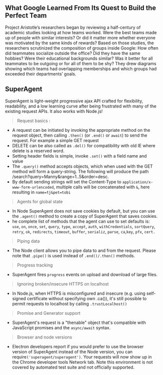 ## What Google Learned From Its Quest to Build the Perfect Team
Project Aristotle’s researchers began by reviewing a half-century of academic studies looking at how teams worked. Were the best teams made up of people with similar interests? Or did it matter more whether everyone was motivated by the same kinds of rewards? Based on those studies, the researchers scrutinized the composition of groups inside Google: How often did teammates socialize outside the office? Did they have the same hobbies? Were their educational backgrounds similar? Was it better for all teammates to be outgoing or for all of them to be shy? They drew diagrams showing which teams had overlapping memberships and which groups had exceeded their departments’ goals.

## SuperAgent
SuperAgent is light-weight progressive ajax API crafted for flexibility, readability, and a low learning curve after being frustrated with many of the existing request APIs. It also works with Node.js!

> Request basics :

- A request can be initiated by invoking the appropriate method on the request object, then calling ``.then()`` (or ``.end()`` or ``await``) to send the request. For example a simple GET request
- DELETE can be also called as ``.del()`` for compatibility with old IE where delete is a reserved word.
- Setting header fields is simple, invoke ``.set()`` with a field name and value
- The ``.query()`` method accepts objects, which when used with the GET method will form a query-string. The following will produce the path /search?query=Manny&range=1..5&order=desc.
- By default sending strings will set the Content-Type to ``application/x-www-form-urlencoded``, multiple calls will be concatenated with ``&``, here resulting in ``name=tj&pet=tobi``

>Agents for global state
- In Node SuperAgent does not save cookies by default, but you can use the ``.agent()`` method to create a copy of SuperAgent that saves cookies.
- he complete list of methods that the agent can use to set defaults is: ``use``, ``on``, ``once``, ``set``, ``query``, ``type``, ``accept``, ``auth``, ``withCredentials``, ``sortQuery``, ``retry``, ``ok``, ``redirects``, ``timeout``, ``buffer``, ``serializ``, ``parse``, ``ca``,``key``, ``pfx``, ``cert.``

>Piping data
- The Node client allows you to pipe data to and from the request. Please note that ``.pipe()`` is used instead of ``.end()/.then()`` methods.

>Progress tracking
- SuperAgent fires ``progress`` events on upload and download of large files.

>Ignoring broken/insecure HTTPS on localhost
- In Node.js, when HTTPS is misconfigured and insecure (e.g. using self-signed certificate without specifying own .ca()), it's still possible to permit requests to localhost by calling ``.trustLocalhost()``
> Promise and Generator support
- SuperAgent's request is a "thenable" object that's compatible with JavaScript promises and the ``async/await`` syntax.

>Browser and node versions
- Electron developers report if you would prefer to use the browser version of SuperAgent instead of the Node version, you can require``('superagent/superagent')``. Your requests will now show up in the Chrome developer tools Network tab. Note this environment is not covered by automated test suite and not officially supported.

